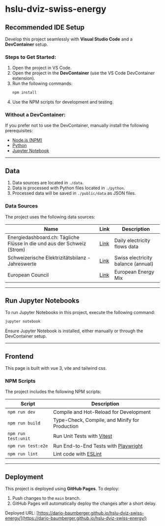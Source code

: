 # hslu-dviz-swiss-energy

## Recommended IDE Setup

Develop this project seamlessly with **Visual Studio Code** and a **DevContainer** setup.

### Steps to Get Started:

1. Open the project in VS Code.
2. Open the project in the **DevContainer** (use the VS Code DevContainer extension).
3. Run the following commands:
   ```bash
   npm install
   ```
4. Use the NPM scripts for development and testing.

### Without a DevContainer:

If you prefer not to use the DevContainer, manually install the following prerequisites:

- [Node.js (NPM)](https://nodejs.org/)
- [Python](https://www.python.org/)
- [Jupyter Notebook](https://jupyter.org/install)

---

## Data

1. Data sources are located in `./data`.
2. Data is processed with Python files located in `./python`.
3. Processed data will be saved in `./public/data` as JSON files.

### Data Sources

The project uses the following data sources:

| Name                                                                    | Link                                                                                                           | Description                        |
| ----------------------------------------------------------------------- | -------------------------------------------------------------------------------------------------------------- | ---------------------------------- |
| Energiedashboard.ch: Tägliche Flüsse in die und aus der Schweiz (Strom) | [Link](https://opendata.swiss/de/dataset/energiedashboard-ch-tagliche-flusse-in-die-und-aus-der-schweiz-strom) | Daily electricity flows data       |
| Schweizerische Elektrizitätsbilanz - Jahreswerte                        | [Link](https://opendata.swiss/de/dataset/schweizerische-elektrizitatsbilanz-jahreswerte)                       | Swiss electricity balance (annual) |
| European Council                                                        | [Link](https://www.consilium.europa.eu/en/infographics/how-is-eu-electricity-produced-and-sold/)               | European Energy Mix                |

---

## Run Jupyter Notebooks

To run Jupyter Notebooks in this project, execute the following command:

```bash
jupyter notebook
```

Ensure Jupyter Notebook is installed, either manually or through the DevContainer setup.

---

## Frontend

This page is built with vue 3, vite and tailwind css.

### NPM Scripts

The project includes the following NPM scripts:

| Script              | Description                                                    |
| ------------------- | -------------------------------------------------------------- |
| `npm run dev`       | Compile and Hot-Reload for Development                         |
| `npm run build`     | Type-Check, Compile, and Minify for Production                 |
| `npm run test:unit` | Run Unit Tests with [Vitest](https://vitest.dev/)              |
| `npm run test:e2e`  | Run End-to-End Tests with [Playwright](https://playwright.dev) |
| `npm run lint`      | Lint code with [ESLint](https://eslint.org/)                   |

---

## Deployment

This project is deployed using **GitHub Pages**. To deploy:

1. Push changes to the `main` branch.
2. GitHub Pages will automatically deploy the changes after a short delay.

Deployed URL: [https://dario-baumberger.github.io/hslu-dviz-swiss-energy/](https://dario-baumberger.github.io/hslu-dviz-swiss-energy/)

